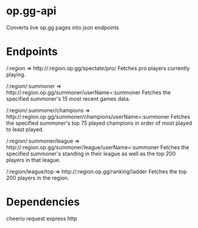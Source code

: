 op.gg-api
=========

Converts live op.gg pages into json endpoints


Endpoints
==========

/:region => http://:region.op.gg/spectate/pro/
Fetches pro players currently playing.

/:region/:summoner => http://:region.op.gg/summoner/userName=:summoner
Fetches the specified summoner's 15 most recent games data.

/:region/:summoner/champions => http://:region.op.gg/summoner/champions/userName=:summoner
Fetches the specified summoner's top 75 played champions in order of most played to least played.

/:region/:summoner/league => http://:region.op.gg/summoner/league/userName=:summoner
Fetches the specified summoner's standing in their league as well as the top 200 players in that league.

/:region/league/top => http://:region.op.gg/ranking/ladder
Fetches the top 200 players in the region.


Dependencies
==========

cheerio
request
express
http